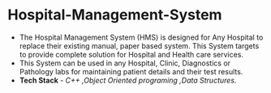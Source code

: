 # Hospital-Management-System
- The Hospital Management System (HMS) is designed for Any Hospital to replace their existing manual, paper based system. This System targets to provide complete solution for Hospital and Health care services.
- This System can be used in any Hospital, Clinic, Diagnostics or Pathology labs for maintaining patient details and their test results.
- **Tech Stack** - *C++ ,Object Oriented programing ,Data Structures.*
